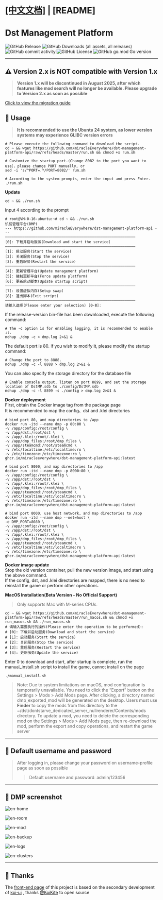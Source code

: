 # [[中文文档]](../README.md) | [README]

# Dst Management Platform
![GitHub Release](https://img.shields.io/github/v/release/miracleEverywhere/dst-management-platform-api)
![GitHub Downloads (all assets, all releases)](https://img.shields.io/github/downloads/miracleEverywhere/dst-management-platform-api/total)
![GitHub commit activity](https://img.shields.io/github/commit-activity/t/miracleEverywhere/dst-management-platform-api)
![GitHub License](https://img.shields.io/github/license/miracleEverywhere/dst-management-platform-api)
![GitHub go.mod Go version](https://img.shields.io/github/go-mod/go-version/miracleEverywhere/dst-management-platform-api)

---

## :warning: Version 2.x is NOT compatible with Version 1.x
>**Version 1.x will be discontinued in August 2025, after which features like mod search will no longer be available. Please upgrade to Version 2.x as soon as possible**

[Click to view the migration guide](README_migration_en.md)

## :watermelon: Usage
>**It is recommended to use the Ubuntu 24 system, as lower version systems may experience GLIBC version errors**
```shell
# Please execute the following command to download the script.
cd ~ && wget https://github.com/miracleEverywhere/dst-management-platform-api/raw/refs/heads/master/run.sh && chmod +x run.sh
```
```shell
# Customize the startup port.(Change 8082 to the port you want to use)，please change PORT manually, or
sed -i 's/^PORT=.*/PORT=8082/' run.sh
```
```shell
# According to the system prompts, enter the input and press Enter.
./run.sh
```
**Update**
```shell
cd ~ && ./run.sh
```
Input 4 according to the prompt
```shell
# root@VM-0-16-ubuntu:~# cd ~ && ./run.sh
饥荒管理平台(DMP)
--- https://github.com/miracleEverywhere/dst-management-platform-api ---
————————————————————————————————————————————————————————————
[0]: 下载并启动服务(Download and start the service)
————————————————————————————————————————————————————————————
[1]: 启动服务(Start the service)
[2]: 关闭服务(Stop the service)
[3]: 重启服务(Restart the service)
————————————————————————————————————————————————————————————
[4]: 更新管理平台(Update management platform)
[5]: 强制更新平台(Force update platform)
[6]: 更新启动脚本(Update startup script)
————————————————————————————————————————————————————————————
[7]: 设置虚拟内存(Setup swap)
[8]: 退出脚本(Exit script)
————————————————————————————————————————————————————————————
请输入选择(Please enter your selection) [0-8]:
```
If the release-version bin-file has been downloaded, execute the following command:
```shell
# The -c option is for enabling logging, it is recommended to enable it.
nohup ./dmp -c > dmp.log 2>&1 &
```
The default port is 80. If you wish to modify it, please modify the startup command:
```shell
# Change the port to 8888.
nohup ./dmp -c -l 8888 > dmp.log 2>&1 &
```
You can also specify the storage directory for the database file  
```shell
# Enable console output, listen on port 8899, and set the storage location of DstMP.sdb to ./config/DstMP.sdb
nohup ./dmp -c -l 8899 -s ./config > dmp.log 2>&1 &
```
**Docker deployment**  
First, obtain the Docker image tag from the package page  
It is recommended to map the config、dst and .klei directories
```shell
# bind port 80, and map directories to /app
docker run -itd --name dmp -p 80:80 \
-v /app/config:/root/config \
-v /app/dst:/root/dst \
-v /app/.klei:/root/.klei \
-v /app/dmp_files:/root/dmp_files \
-v /app/steamcmd:/root/steamcmd \
-v /etc/localtime:/etc/localtime:ro \
-v /etc/timezone:/etc/timezone:ro \
ghcr.io/miracleeverywhere/dst-management-platform-api:latest
```
```shell
# bind port 8000, and map directories to /app
docker run -itd --name dmp -p 8000:80 \
-v /app/config:/root/config \
-v /app/dst:/root/dst \
-v /app/.klei:/root/.klei \
-v /app/dmp_files:/root/dmp_files \
-v /app/steamcmd:/root/steamcmd \
-v /etc/localtime:/etc/localtime:ro \
-v /etc/timezone:/etc/timezone:ro \
ghcr.io/miracleeverywhere/dst-management-platform-api:latest
```
```shell
# bind port 8000, use host network, and map directories to /app
docker run -itd --name dmp --net=host \
-e DMP_PORT=8080 \
-v /app/config:/root/config \
-v /app/dst:/root/dst \
-v /app/.klei:/root/.klei \
-v /app/dmp_files:/root/dmp_files \
-v /app/steamcmd:/root/steamcmd \
-v /etc/localtime:/etc/localtime:ro \
-v /etc/timezone:/etc/timezone:ro \
ghcr.io/miracleeverywhere/dst-management-platform-api:latest
```
**Docker image update**  
Stop the old version container, pull the new version image, and start using the above command.  
If the config, dst, and .klei directories are mapped, there is no need to reinstall the game or perform other operations.  

**MacOS Installation(Beta Version - No Official Support)**
> Only supports Mac with M-series CPUs.
```shell
cd ~ && wget https://github.com/miracleEverywhere/dst-management-platform-api/raw/refs/heads/master/run_macos.sh && chmod +x run_macos.sh && ./run_macos.sh
# 请输入需要执行的操作(Please enter the operation to be performed): 
# [0]: 下载并启动服务(Download and start the service) 
# [1]: 启动服务(Start the service) 
# [2]: 关闭服务(Stop the service) 
# [3]: 重启服务(Restart the service) 
# [4]: 更新服务(Update the service) 
```
Enter 0 to download and start, after startup is complete, run the manual_install.sh script to install the game, cannot install on the page
```shell
./manual_install.sh
```
>Note: Due to system limitations on macOS, mod configuration is temporarily unavailable. You need to click the “Export” button on the Settings > Mods > Add Mods page. After clicking, a directory named dmp_exported_mod will be generated on the desktop. Users must use **Finder** to copy the mods from this directory to the ~/dst/dontstarve_dedicated_server_nullrenderer/Contents/mods directory. To update a mod, you need to delete the corresponding mod on the Settings > Mods > Add Mods page, then re-download the mod, perform the export and copy operations, and restart the game server
---

## :grapes: Default username and password
>After logging in, please change your password on username-profile page as soon as possible
>
>>Default username and password: 
>>admin/123456

---

## :cherries: DMP screenshot
![en-home](images/en-home.png)


![en-room](images/en-room.png)


![en-mod](images/en-mod.png)


![en-backup](images/en-backup.png)


![en-logs](images/en-logs.png)


![en-clusters](images/en-clusters.png)

---

##  :sparkling_heart: Thanks
The [front-end page](https://github.com/miracleEverywhere/dst-management-platform-web) of this project is based on the secondary development of [koi-ui](https://github.com/KoiKite/koi-ui) , thanks [@KoiKite](https://github.com/KoiKite) to open source
